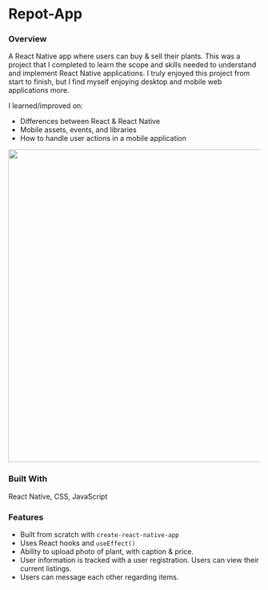 # Repot-App

### Overview
A React Native app where users can buy &amp; sell their plants. This was a project that I completed to learn the scope and skills needed to understand and implement React Native applications. I truly enjoyed this project from start to finish, but I find myself enjoying desktop and mobile web applications more. 

I learned/improved on:
- Differences between React & React Native
- Mobile assets, events, and libraries
- How to handle user actions in a mobile application

<!-- TODO: Add a screenshot of the live project.
    1. Link to a 'live demo.'
    2. Describe your overall experience in a couple of sentences.
    3. List a few specific technical things that you learned or improved on.
    4. Share any other tips or guidance for others attempting this or something similar.
 -->

<span align="center">
  <img src="https://user-images.githubusercontent.com/9342551/146073792-d8b01c22-48be-494c-ba7a-111282263576.png" alt="" width="625"/>
</span>

### Built With
React Native, CSS, JavaScript
<!-- TODO: List any MAJOR libraries/frameworks (e.g. React, Tailwind) with links to their homepages. -->

### Features
- Built from scratch with `create-react-native-app`
- Uses React hooks and `useEffect()`
- Ability to upload photo of plant, with caption & price.
- User information is tracked with a user registration. Users can view their current listings. 
- Users can message each other regarding items. 

<!-- TODO: List what specific 'user problems' that this application solves. -->

<!-- ## Contact -->

<!-- TODO: Include icons and links to your RELEVANT, PROFESSIONAL 'DEV-ORIENTED' social media. LinkedIn and dev.to are minimum. -->

<!-- ## Acknowledgements -->

<!-- TODO: List any blog posts, tutorials or plugins that you may have used to complete the project. Only list those that had a significant impact. Obviously, we all 'Google' stuff while working on our things, but maybe something in particular stood out as a 'major contributor' to your skill set for this project. -->
